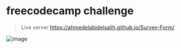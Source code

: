 # freecodecamp challenge
 
> Live server 
> https://ahmedelabidelsalih.github.io/Survey-Form/

![image](https://user-images.githubusercontent.com/85963951/162165409-34e36642-24ad-4d9f-b23e-5e15567bde4e.png)
